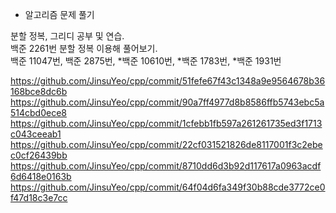 - 알고리즘 문제 풀기

분할 정복, 그리디 공부 및 연습.  
백준 2261번 분할 정복 이용해 풀어보기.  
백준 11047번, 백준 2875번, *백준 10610번, *백준 1783번, \*백준 1931번

https://github.com/JinsuYeo/cpp/commit/51fefe67f43c1348a9e9564678b36168bce8dc6b  
https://github.com/JinsuYeo/cpp/commit/90a7ff4977d8b8586ffb5743ebc5a514cbd0ece8  
https://github.com/JinsuYeo/cpp/commit/1cfebb1fb597a261261735ed3f1713c043ceeab1  
https://github.com/JinsuYeo/cpp/commit/22cf031521826de8117001f3c2ebec0cf26439bb  
https://github.com/JinsuYeo/cpp/commit/8710dd6d3b92d117617a0963acdf6d6418e0163b  
https://github.com/JinsuYeo/cpp/commit/64f04d6fa349f30b88cde3772ce0f47d18c3e7cc
